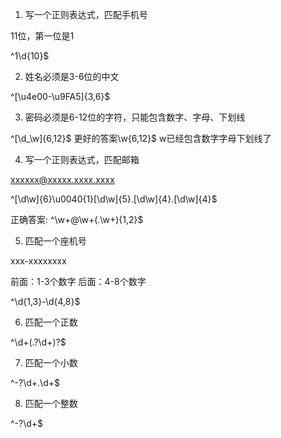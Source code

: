 1. 写一个正则表达式，匹配手机号

11位，第一位是1

^1\d{10}$

2. 姓名必须是3-6位的中文

^[\u4e00-\u9FA5]{3,6}$

3. 密码必须是6-12位的字符，只能包含数字、字母、下划线

^[\d\_\w]{6,12}$  更好的答案\w{6,12}$ w已经包含数字字母下划线了

4. 写一个正则表达式，匹配邮箱

xxxxxx@xxxxx.xxxx.xxxx

^[\d\w]{6}\u0040{1}[\d\w]{5}\.[\d\w]{4}\.[\d\w]{4}$

正确答案: ^\w+@\w+(\.\w+){1,2}$

5. 匹配一个座机号

xxx-xxxxxxxx

前面：1-3个数字
后面：4-8个数字

^\d{1,3}-\d{4,8}$

6. 匹配一个正数

^\d+(\.?\d+)?$

7. 匹配一个小数

^\-?\d+\.\d+$

8. 匹配一个整数

^\-?\d+$
